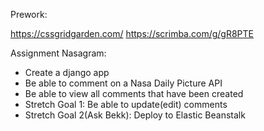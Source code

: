 Prework:

 https://cssgridgarden.com/
 https://scrimba.com/g/gR8PTE

Assignment Nasagram:

* Create a django app
* Be able to comment on a Nasa Daily Picture API
* Be able to view all comments that have been created
* Stretch Goal 1: Be able to update(edit) comments
* Stretch Goal 2(Ask Bekk): Deploy to Elastic Beanstalk
